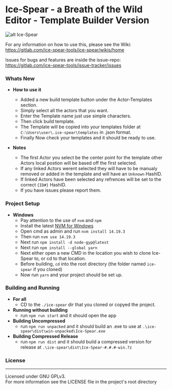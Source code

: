 #  Ice-Spear - a Breath of the Wild Editor - Template Builder Version
![alt Ice-Spear](assets/icons/icon_256_thin.png)

For any information on how to use this, please see the Wiki: <br/>
https://gitlab.com/ice-spear-tools/ice-spear/wikis/home

Issues for bugs and features are inside the issue-repo: <br/>
https://gitlab.com/ice-spear-tools/issue-tracker/issues

### Whats New

- **How to use it**
  - Added a new build template button under the Actor-Templates section.
  - Simply select all the actors that you want.
  - Enter the Template name just use simple characters.
  - Then click build template.
  - The Template will be copied into your templates 
  folder at `C:\Users\user\.ice-spear\templates` in .json format.
  - Finally Now check your templates and it should be ready to use.
  
- **Notes**
  - The first Actor you select be the center point for the template
  other Actors local postion will be based off the first selected.
  - If any linked Actors werent selected they will have to be 
  manualy removed or added in the template and will have an `Unknown` HashID.
  - If linked Actors have been selected any refrences will be set to the correct `{ID#}` HashID.
  - If you have issues please report them.

### Project Setup

- **Windows**
  - Pay attention to the use of `nvm` and `npm`
  - Install the latest [NVM for Windows](https://github.com/coreybutler/nvm-windows/releases)
  - Open cmd as admin and run `nvm install 14.19.3`
  - Then run `nvm use 14.19.3` 
  - Next run `npm install -d node-gyp@latest`
  - Next run `npm install --global yarn`
  - Next either open a new CMD in the location you wish to clone Ice-Spear to, or cd to that location.
  - Before building, `cd` into the root directory (the folder named `ice-spear` if you cloned)
  - Now run `yarn` and your project should be set up.

### Building and Running

- **For all**
  - CD to the `./ice-spear` dir that you cloned or copyed the project.
- **Running without building**
  - run `npm run start` and it should open the app
- **Building Uncompressed**
  - run `npm run unpacked` and it should build an .exe to use at `.\ice-spear\dist\win-unpacked\Ice-Spear.exe`
- **Building Compressed Release**
  - run `npm run dist` and it should build a compressed version for 
  release at `.\ice-spear\dist\Ice-Spear-#.#.#-win.7z`

### License
___
Licensed under GNU GPLv3.  
For more information see the LICENSE file in the project's root directory
